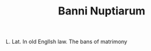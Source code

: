 ---
title: Banni Nuptiarum
permalink: "/definitions/banni-nuptiarum.html"
body: L. Lat. In old Engllsh law. The bans of matrimony
published_at: '2018-07-07'
layout: post
---
